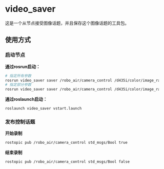 # video_saver
这是一个从节点接受图像话题，并且保存这个图像话题的工具包。

## 使用方式

### 启动节点

**通过rosrun启动：**

```bash
# 指定所有参数
rosrun video_saver saver /robo_air/camera_control /d435i/color/image_raw /t265/fisheye2/image_raw ~ 1920 1080 848 800 30 30
# 指定部分参数
rosrun video_saver saver /robo_air/camera_control /d435i/color/image_raw /t265/fisheye2/image_raw ~
```

**通过roslaunch启动：**

```bash
roslaunch video_saver vstart.launch
```

### 发布控制话题

**开始录制**

```bash
rostopic pub /robo_air/camera_control std_msgs/Bool true
```

**结束录制**

```bash
rostopic pub /robo_air/camera_control std_msgs/Bool false
```

